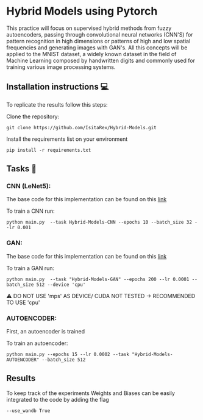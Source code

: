 # Hybrid Models using Pytorch
 
This practice will focus on supervised hybrid methods from fuzzy autoencoders, passing through convolutional neural networks (CNN'S) for pattern recognition in high dimensions or patterns of high and low spatial frequencies and generating images with GAN's. All this concepts will be applied to the MNIST dataset, a widely known dataset in the field of Machine Learning composed by  handwritten digits and commonly used for training various image processing systems.

## Installation instructions :computer:
To replicate the results follow this steps:

Clone the repository:
```
git clone https://github.com/IsitaRex/Hybrid-Models.git
```

Install the requirements list on your environment 
```
pip install -r requirements.txt
```
## Tasks  :crystal_ball:

### CNN (LeNet5):
The base code for this implementation can be found on this [link](https://towardsdatascience.com/implementing-yann-lecuns-lenet-5-in-pytorch-5e05a0911320)

To train a CNN run:

```
python main.py  --task Hybrid-Models-CNN --epochs 10 --batch_size 32 --lr 0.001
```
### GAN:
The base code for this implementation can be found on this [link](https://debuggercafe.com/vanilla-gan-pytorch/)

To train a GAN run:

```
python main.py  --task "Hybrid-Models-GAN" --epochs 200 --lr 0.0001 --batch_size 512 --device 'cpu'
```
:warning: DO NOT USE 'mps' AS DEVICE/ CUDA NOT TESTED -> RECOMMENDED TO USE 'cpu'

### AUTOENCODER:
First, an autoencoder is trained 

To train an autoencoder: 

```
python main.py --epochs 15 --lr 0.0002 --task "Hybrid-Models-AUTOENCODER" --batch_size 512
```
## Results
To keep track of the experiments Weights and Biases can be easily integrated to the code by adding the flag
```
--use_wandb True
```
